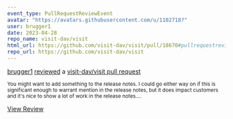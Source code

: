 ```yaml
---
event_type: PullRequestReviewEvent
avatar: "https://avatars.githubusercontent.com/u/1102718?"
user: brugger1
date: 2023-04-28
repo_name: visit-dav/visit
html_url: https://github.com/visit-dav/visit/pull/18670#pullrequestreview-1406722360
repo_url: https://github.com/visit-dav/visit
---
```


<a href='https://github.com/brugger1' target='_blank'>brugger1</a> <a href='https://github.com/visit-dav/visit/pull/18670#pullrequestreview-1406722360' target='_blank'>reviewed</a> a <a href='https://github.com/visit-dav/visit/pull/18670' target='_blank'>visit-dav/visit pull request</a>

<small>You might want to add something to the release notes. I could go either way on if this is significant enough to warrant mention in the release notes, but it does impact customers and it's nice to show a lot of work in the release notes....</small>

<a href='https://github.com/visit-dav/visit/pull/18670#pullrequestreview-1406722360' target='_blank'>View Review</a>